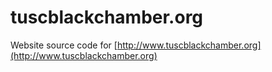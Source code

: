 # tuscblackchamber.org

Website source code for [http://www.tuscblackchamber.org](http://www.tuscblackchamber.org)